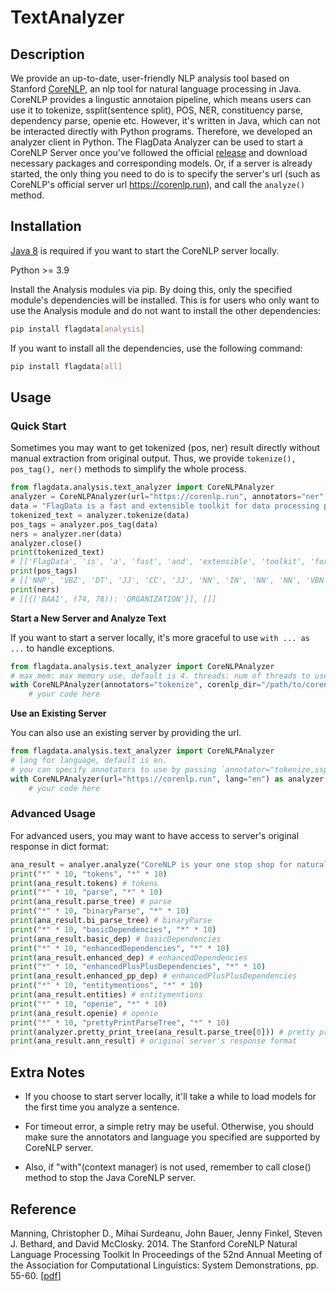 # TextAnalyzer

## Description
We provide an up-to-date, user-friendly NLP analysis tool based on Stanford [CoreNLP](https://stanfordnlp.github.io/CoreNLP/), an nlp tool for natural language processing in Java. 
CoreNLP provides a lingustic annotaion pipeline, which means users can use it to tokenize, ssplit(sentence split), POS, NER, constituency parse, dependency parse, openie etc. However, it's written in Java, which can not be interacted directly with Python programs. Therefore, we developed an analyzer client in Python.
The FlagData Analyzer can be used to start a CoreNLP Server once you've followed the official [release](https://stanfordnlp.github.io/CoreNLP/download.html) and download necessary packages and corresponding models. Or, if a server is already started, the only thing you need to do is to specify the server's url (such as CoreNLP's official server url https://corenlp.run), and call the `analyze()` method. 

## Installation
[Java 8](https://www.oracle.com/java/technologies/javase-downloads.html) is required if you want to start the CoreNLP server locally.

Python >= 3.9

Install the Analysis modules via pip. By doing this, only the specified module's dependencies will be installed. This is for users who only want to use the Analysis module and do not want to install the other dependencies:
```bash
pip install flagdata[analysis]
```
If you want to install all the dependencies, use the following command:
```bash
pip install flagdata[all]
```



## Usage

### Quick Start

Sometimes you may want to get tokenized (pos, ner) result directly without manual extraction from original output. Thus, we provide `tokenize(), pos_tag(), ner()` methods to simplify the whole process.

```python
from flagdata.analysis.text_analyzer import CoreNLPAnalyzer
analyzer = CoreNLPAnalyzer(url="https://corenlp.run", annotators="ner", lang="en")
data = "FlagData is a fast and extensible toolkit for data processing provided by BAAI. Enjoy yourself! "
tokenized_text = analyzer.tokenize(data)
pos_tags = analyzer.pos_tag(data)
ners = analyzer.ner(data)
analyzer.close()
print(tokenized_text)
# [['FlagData', 'is', 'a', 'fast', 'and', 'extensible', 'toolkit', 'for', 'data', 'processing', 'provided', 'by', 'BAAI', '.'], ['Enjoy', 'yourself', '!']]
print(pos_tags)
# [['NNP', 'VBZ', 'DT', 'JJ', 'CC', 'JJ', 'NN', 'IN', 'NN', 'NN', 'VBN', 'IN', 'NN', '.'], ['VB', 'PRP', '.']]
print(ners)
# [[{('BAAI', (74, 78)): 'ORGANIZATION'}], []]
```

**Start a New Server and Analyze Text**

If you want to start a server locally, it's more graceful to use `with ... as ...` to handle exceptions.

```python
from flagdata.analysis.text_analyzer import CoreNLPAnalyzer
# max_mem: max memory use, default is 4. threads: num of threads to use, defualt is num of cpu cores.
with CoreNLPAnalyzer(annotators="tokenize", corenlp_dir="/path/to/corenlp", local_port=9000, max_mem=4, threads=2) as analyzer:
    # your code here
```

**Use an Existing Server**

You can also use an existing server by providing the url.

```python
from flagdata.analysis.text_analyzer import CoreNLPAnalyzer
# lang for language, default is en.
# you can specify annotators to use by passing `annotator="tokenize,ssplit"` args to CoreNLP. If not provided, all available annotators will be used.
with CoreNLPAnalyzer(url="https://corenlp.run", lang="en") as analyzer:
    # your code here
```

### Advanced Usage

For advanced users, you may want to have access to server's original response in dict format:

```python
ana_result = analyer.analyze("CoreNLP is your one stop shop for natural language processing in Java! Enjoy yourself! ")
print("*" * 10, "tokens", "*" * 10)
print(ana_result.tokens) # tokens
print("*" * 10, "parse", "*" * 10)
print(ana_result.parse_tree) # parse
print("*" * 10, "binaryParse", "*" * 10)
print(ana_result.bi_parse_tree) # binaryParse
print("*" * 10, "basicDependencies", "*" * 10)
print(ana_result.basic_dep) # basicDependencies
print("*" * 10, "enhancedDependencies", "*" * 10)
print(ana_result.enhanced_dep) # enhancedDependencies
print("*" * 10, "enhancedPlusPlusDependencies", "*" * 10)
print(ana_result.enhanced_pp_dep) # enhancedPlusPlusDependencies
print("*" * 10, "entitymentions", "*" * 10)
print(ana_result.entities) # entitymentions
print("*" * 10, "openie", "*" * 10)
print(ana_result.openie) # openie
print("*" * 10, "prettyPrintParseTree", "*" * 10)
print(analyzer.pretty_print_tree(ana_result.parse_tree[0])) # pretty print 
print(ana_result.ann_result) # original server's response format
```

## Extra Notes

- If you choose to start server locally, it'll take a while to load models for the first time you analyze a sentence.

- For timeout error, a simple retry may be useful. Otherwise, you should make sure the annotators and language you specified are supported by CoreNLP server.

- Also, if "with"(context manager) is not used, remember to call close() method to stop the Java CoreNLP server. 

## Reference
Manning, Christopher D., Mihai Surdeanu, John Bauer, Jenny Finkel, Steven J. Bethard, and David McClosky. 2014. The Stanford CoreNLP Natural Language Processing Toolkit In Proceedings of the 52nd Annual Meeting of the Association for Computational Linguistics: System Demonstrations, pp. 55-60. \[[pdf](https://nlp.stanford.edu/pubs/StanfordCoreNlp2014.pdf)\]


